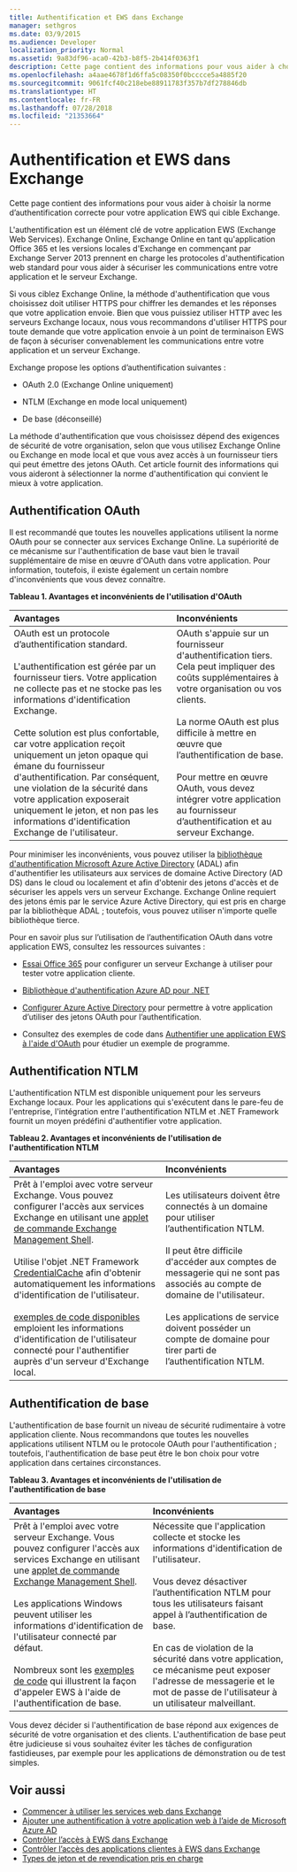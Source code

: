 ```yaml
---
title: Authentification et EWS dans Exchange
manager: sethgros
ms.date: 03/9/2015
ms.audience: Developer
localization_priority: Normal
ms.assetid: 9a83df96-aca0-42b3-b8f5-2b414f0363f1
description: Cette page contient des informations pour vous aider à choisir la norme d’authentification correcte pour votre application EWS qui cible Exchange.
ms.openlocfilehash: a4aae4678f1d6ffa5c08350f0bcccce5a4885f20
ms.sourcegitcommit: 9061fcf40c218ebe88911783f357b7df278846db
ms.translationtype: HT
ms.contentlocale: fr-FR
ms.lasthandoff: 07/28/2018
ms.locfileid: "21353664"
---
```

# <a name="authentication-and-ews-in-exchange"></a>Authentification et EWS dans Exchange

Cette page contient des informations pour vous aider à choisir la norme d’authentification correcte pour votre application EWS qui cible Exchange.
  
L'authentification est un élément clé de votre application EWS (Exchange Web Services). Exchange Online, Exchange Online en tant qu'application Office 365 et les versions locales d'Exchange en commençant par Exchange Server 2013 prennent en charge les protocoles d'authentification web standard pour vous aider à sécuriser les communications entre votre application et le serveur Exchange.
  
Si vous ciblez Exchange Online, la méthode d'authentification que vous choisissez doit utiliser HTTPS pour chiffrer les demandes et les réponses que votre application envoie. Bien que vous puissiez utiliser HTTP avec les serveurs Exchange locaux, nous vous recommandons d'utiliser HTTPS pour toute demande que votre application envoie à un point de terminaison EWS de façon à sécuriser convenablement les communications entre votre application et un serveur Exchange.
  
Exchange propose les options d’authentification suivantes : 
  
- OAuth 2.0 (Exchange Online uniquement)
    
- NTLM (Exchange en mode local uniquement)
    
- De base (déconseillé)
    
La méthode d'authentification que vous choisissez dépend des exigences de sécurité de votre organisation, selon que vous utilisez Exchange Online ou Exchange en mode local et que vous avez accès à un fournisseur tiers qui peut émettre des jetons OAuth. Cet article fournit des informations qui vous aideront à sélectionner la norme d'authentification qui convient le mieux à votre application.
  
## <a name="oauth-authentication"></a>Authentification OAuth

Il est recommandé que toutes les nouvelles applications utilisent la norme OAuth pour se connecter aux services Exchange Online. La supériorité de ce mécanisme sur l'authentification de base vaut bien le travail supplémentaire de mise en œuvre d'OAuth dans votre application. Pour information, toutefois, il existe également un certain nombre d'inconvénients que vous devez connaître.
  
**Tableau 1. Avantages et inconvénients de l'utilisation d'OAuth**

|**Avantages**|**Inconvénients**|
|:-----|:-----|
| OAuth est un protocole d’authentification standard.<br/><br/>L'authentification est gérée par un fournisseur tiers. Votre application ne collecte pas et ne stocke pas les informations d'identification Exchange.<br/><br/>Cette solution est plus confortable, car votre application reçoit uniquement un jeton opaque qui émane du fournisseur d'authentification. Par conséquent, une violation de la sécurité dans votre application exposerait uniquement le jeton, et non pas les informations d'identification Exchange de l'utilisateur.  <br/> | OAuth s'appuie sur un fournisseur d'authentification tiers. Cela peut impliquer des coûts supplémentaires à votre organisation ou vos clients.<br/><br/>La norme OAuth est plus difficile à mettre en œuvre que l’authentification de base.<br/><br/>Pour mettre en œuvre OAuth, vous devez intégrer votre application au fournisseur d’authentification et au serveur Exchange.  <br/> |
   
Pour minimiser les inconvénients, vous pouvez utiliser la [bibliothèque d'authentification Microsoft Azure Active Directory](https://docs.microsoft.com/fr-FR/azure/active-directory/develop/active-directory-authentication-libraries) (ADAL) afin d'authentifier les utilisateurs aux services de domaine Active Directory (AD DS) dans le cloud ou localement et afin d'obtenir des jetons d'accès et de sécuriser les appels vers un serveur Exchange. Exchange Online requiert des jetons émis par le service Azure Active Directory, qui est pris en charge par la bibliothèque ADAL ; toutefois, vous pouvez utiliser n'importe quelle bibliothèque tierce. 
  
Pour en savoir plus sur l’utilisation de l’authentification OAuth dans votre application EWS, consultez les ressources suivantes :
  
- [Essai Office 365](https://docs.microsoft.com/fr-FR/office/developer-program/office-365-developer-program) pour configurer un serveur Exchange à utiliser pour tester votre application cliente.
    
- [Bibliothèque d'authentification Azure AD pour .NET](https://docs.microsoft.com/fr-FR/azure/active-directory/develop/active-directory-authentication-libraries)
    
- [Configurer Azure Active Directory](http://msdn.microsoft.com/library/055e1155-2d4d-4c85-b44e-d406872ba595%28Office.15%29.aspx) pour permettre à votre application d’utiliser des jetons OAuth pour l’authentification.
    
- Consultez des exemples de code dans [Authentifier une application EWS à l'aide d'OAuth](how-to-authenticate-an-ews-application-by-using-oauth.md) pour étudier un exemple de programme. 
    
## <a name="ntlm-authentication"></a>Authentification NTLM

L'authentification NTLM est disponible uniquement pour les serveurs Exchange locaux. Pour les applications qui s'exécutent dans le pare-feu de l'entreprise, l'intégration entre l'authentification NTLM et .NET Framework fournit un moyen prédéfini d'authentifier votre application. 
  
**Tableau 2. Avantages et inconvénients de l'utilisation de l'authentification NTLM**

|**Avantages**|**Inconvénients**|
|:-----|:-----|
| Prêt à l'emploi avec votre serveur Exchange. Vous pouvez configurer l'accès aux services Exchange en utilisant une [applet de commande Exchange Management Shell](how-to-control-access-to-ews-in-exchange.md).  <br/><br/>Utilise l'objet .NET Framework [CredentialCache](http://msdn2.microsoft.com/fr-FR/library/615e0wsd) afin d'obtenir automatiquement les informations d'identification de l'utilisateur.<br/><br/>[exemples de code disponibles](http://code.msdn.microsoft.com/office/Exchange-2013-101-Code-3c38582c) emploient les informations d'identification de l'utilisateur connecté pour l'authentifier auprès d'un serveur d'Exchange local.  <br/> | Les utilisateurs doivent être connectés à un domaine pour utiliser l’authentification NTLM.<br/><br/>Il peut être difficile d'accéder aux comptes de messagerie qui ne sont pas associés au compte de domaine de l'utilisateur.<br/><br/>Les applications de service doivent posséder un compte de domaine pour tirer parti de l’authentification NTLM.  <br/> |
   
## <a name="basic-authentication"></a>Authentification de base

L'authentification de base fournit un niveau de sécurité rudimentaire à votre application cliente. Nous recommandons que toutes les nouvelles applications utilisent NTLM ou le protocole OAuth pour l'authentification ; toutefois, l'authentification de base peut être le bon choix pour votre application dans certaines circonstances.
  
**Tableau 3. Avantages et inconvénients de l'utilisation de l'authentification de base**

|**Avantages**|**Inconvénients**|
|:-----|:-----|
| Prêt à l'emploi avec votre serveur Exchange. Vous pouvez configurer l'accès aux services Exchange en utilisant une [applet de commande Exchange Management Shell](how-to-control-access-to-ews-in-exchange.md).  <br/><br/>Les applications Windows peuvent utiliser les informations d'identification de l'utilisateur connecté par défaut.<br/><br/>Nombreux sont les [exemples de code](http://code.msdn.microsoft.com/office/Exchange-2013-101-Code-3c38582c) qui illustrent la façon d'appeler EWS à l'aide de l'authentification de base.  <br/> | Nécessite que l'application collecte et stocke les informations d'identification de l'utilisateur.<br/><br/>Vous devez désactiver l’authentification NTLM pour tous les utilisateurs faisant appel à l’authentification de base.<br/><br/>En cas de violation de la sécurité dans votre application, ce mécanisme peut exposer l'adresse de messagerie et le mot de passe de l'utilisateur à un utilisateur malveillant.  <br/> |
   
Vous devez décider si l'authentification de base répond aux exigences de sécurité de votre organisation et des clients. L'authentification de base peut être judicieuse si vous souhaitez éviter les tâches de configuration fastidieuses, par exemple pour les applications de démonstration ou de test simples.
  
## <a name="see-also"></a>Voir aussi

- [Commencer à utiliser les services web dans Exchange](start-using-web-services-in-exchange.md)   
- [Ajouter une authentification à votre application web à l’aide de Microsoft Azure AD](http://msdn.microsoft.com/library/055e1155-2d4d-4c85-b44e-d406872ba595%28Office.15%29.aspx)    
- [Contrôler l’accès à EWS dans Exchange](how-to-control-access-to-ews-in-exchange.md)    
- [Contrôler l’accès des applications clientes à EWS dans Exchange](controlling-client-application-access-to-ews-in-exchange.md)    
- [Types de jeton et de revendication pris en charge](http://msdn.microsoft.com/library/9d35e4bc-7b72-49d1-b723-5464eee6be2c%28Office.15%29.aspx)
    

